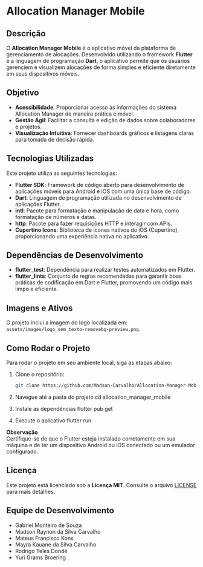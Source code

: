# Allocation Manager Mobile

## Descrição
O **Allocation Manager Mobile** é o aplicativo móvel da plataforma de gerenciamento de alocações. Desenvolvido utilizando o framework **Flutter** e a linguagem de programação **Dart**, o aplicativo permite que os usuários gerenciem e visualizem alocações de forma simples e eficiente diretamente em seus dispositivos móveis.

## Objetivo
- **Acessibilidade**: Proporcionar acesso às informações do sistema Allocation Manager de maneira prática e móvel.
- **Gestão Ágil**: Facilitar a consulta e edição de dados sobre colaboradores e projetos.
- **Visualização Intuitiva**: Fornecer dashboards gráficos e listagens claras para tomada de decisão rápida.

## Tecnologias Utilizadas
Este projeto utiliza as seguintes tecnologias:

- **Flutter SDK**: Framework de código aberto para desenvolvimento de aplicações móveis para Android e iOS com uma única base de código.
- **Dart**: Linguagem de programação utilizada no desenvolvimento de aplicações Flutter.
- **intl**: Pacote para formatação e manipulação de data e hora, como formatação de números e datas.
- **http**: Pacote para fazer requisições HTTP e interagir com APIs.
- **Cupertino Icons**: Biblioteca de ícones nativos do iOS (Cupertino), proporcionando uma experiência nativa no aplicativo.

## Dependências de Desenvolvimento
- **flutter_test**: Dependência para realizar testes automatizados em Flutter.
- **flutter_lints**: Conjunto de regras recomendadas para garantir boas práticas de codificação em Dart e Flutter, promovendo um código mais limpo e eficiente.

## Imagens e Ativos
O projeto inclui a imagem do logo localizada em:  
`assets/images/logo_sem_texto-removebg-preview.png`.

## Como Rodar o Projeto
Para rodar o projeto em seu ambiente local, siga as etapas abaixo:

1. Clone o repositório:
   ```bash
   git clone https://github.com/Madson-Carvalho/Allocation-Manager-Mobile


2. Navegue até a pasta do projeto
cd allocation_manager_mobile

3. Instale as dependências
flutter pub get

4. Execute o aplicativo
flutter run

**Observação**  
Certifique-se de que o Flutter esteja instalado corretamente em sua máquina e de ter um dispositivo Android ou iOS conectado ou um emulador configurado.

## Licença
Este projeto está licenciado sob a **Licença MIT**. Consulte o arquivo [LICENSE](LICENSE) para mais detalhes.

## Equipe de Desenvolvimento
- Gabriel Monteiro de Souza  
- Madson Raynon da Silva Carvalho  
- Mateus Francisco Kons  
- Mayra Kauane da Silva Carvalho  
- Rodrigo Teles Dondé  
- Yuri Grams Broering

